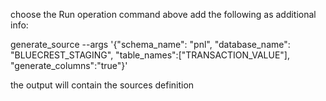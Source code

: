 choose the Run operation command above
add the following as additional info:

generate_source --args '{"schema_name": "pnl", "database_name": "BLUECREST_STAGING", "table_names":["TRANSACTION_VALUE"], "generate_columns":"true"}'

the output will contain the sources definition
